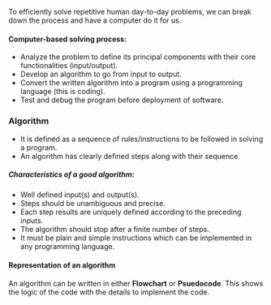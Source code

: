 To efficiently solve repetitive human day-to-day problems, we can break down the process and have a computer do it for us.

#### Computer-based solving process:
- Analyze the problem to define its principal components with their core functionalities (input/output).
- Develop an algorithm to go from input to output.
- Convert the written algorithm into a program using a programming language (this is coding).
- Test and debug the program before deployment of software.


### Algorithm
- It is defined as a sequence of rules/instructions to be followed in solving a program.
- An algorithm has clearly defined steps along with their sequence.

##### Characteristics of a good algorithm:
- Well defined input(s) and output(s).
- Steps should be unambiguous and precise.
- Each step results are uniquely defined according to the preceding inputs.
- The algorithm should stop after a finite number of steps.
- It must be plain and simple instructions which can be implemented in any programming language.


#### Representation of an algorithm
An algorithm can be written in either **Flowchart** or **Psuedocode**. This shows the logic of the code with the details to implement the code.
```ad-example
```